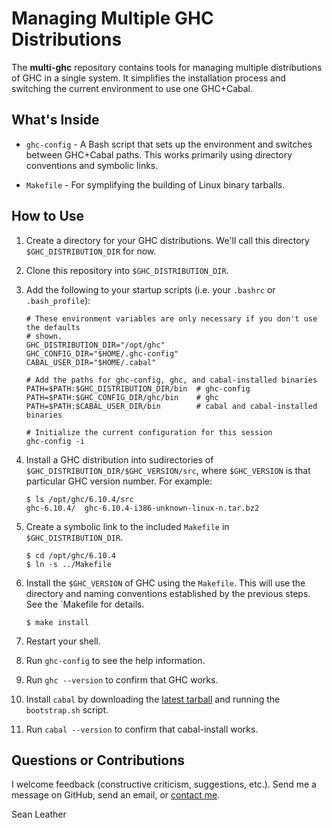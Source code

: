 Managing Multiple GHC Distributions
===================================

The **multi-ghc** repository contains tools for managing multiple distributions
of GHC in a single system. It simplifies the installation process and switching
the current environment to use one GHC+Cabal.

What's Inside
-------------

* `ghc-config` - A Bash script that sets up the environment and switches between
  GHC+Cabal paths. This works primarily using directory conventions and symbolic
  links.

* `Makefile` - For symplifying the building of Linux binary tarballs.

How to Use
----------

1.  Create a directory for your GHC distributions. We'll call this directory
    `$GHC_DISTRIBUTION_DIR` for now.

2.  Clone this repository into `$GHC_DISTRIBUTION_DIR`.

3.  Add the following to your startup scripts (i.e. your `.bashrc` or
    `.bash_profile`):

        # These environment variables are only necessary if you don't use the defaults
        # shown.
        GHC_DISTRIBUTION_DIR="/opt/ghc"
        GHC_CONFIG_DIR="$HOME/.ghc-config"
        CABAL_USER_DIR="$HOME/.cabal"

        # Add the paths for ghc-config, ghc, and cabal-installed binaries
        PATH=$PATH:$GHC_DISTRIBUTION_DIR/bin  # ghc-config
        PATH=$PATH:$GHC_CONFIG_DIR/ghc/bin    # ghc
        PATH=$PATH:$CABAL_USER_DIR/bin        # cabal and cabal-installed binaries

        # Initialize the current configuration for this session
        ghc-config -i

4.  Install a GHC distribution into sudirectories of
    `$GHC_DISTRIBUTION_DIR/$GHC_VERSION/src`, where `$GHC_VERSION` is that
    particular GHC version number. For example:

        $ ls /opt/ghc/6.10.4/src
        ghc-6.10.4/  ghc-6.10.4-i386-unknown-linux-n.tar.bz2

5.  Create a symbolic link to the included `Makefile` in `$GHC_DISTRIBUTION_DIR`.

        $ cd /opt/ghc/6.10.4
        $ ln -s ../Makefile

6.  Install the `$GHC_VERSION` of GHC using the `Makefile`. This will use the
    directory and naming conventions established by the previous steps. See the
    `Makefile for details.

        $ make install

7.  Restart your shell.

8.  Run `ghc-config` to see the help information.

9.  Run `ghc --version` to confirm that GHC works.

10.  Install `cabal` by downloading the [latest
     tarball](http://hackage.haskell.org/package/cabal-install) and running the
     `bootstrap.sh` script.

11.  Run `cabal --version` to confirm that cabal-install works.

Questions or Contributions
--------------------------

I welcome feedback (constructive criticism, suggestions, etc.). Send me a
message on GitHub, send an email, or [contact
me](http://www.google.com/profiles/sean.leather/contactme).

Sean Leather


